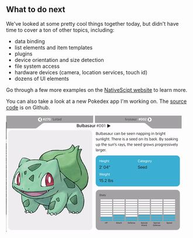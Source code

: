 ## What to do next

We've looked at some pretty cool things together today, but didn't have time to cover a ton of other topics, including:

* data binding
* list elements and item templates
* plugins
* device orientation and size detection
* file system access
* hardware devices (camera, location services, touch id)
* dozens of UI elements

Go through a few more examples on the [NativeScipt website](http://docs.nativescript.org/) to learn more. 

You can also take a look at a new Pokedex app I'm working on. The [source code](https://github.com/mikebranstein/nativescript-pokedex) is on Github.

![](images/chapter9/pokedex.gif)

